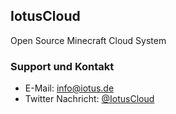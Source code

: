 ## IotusCloud

Open Source Minecraft Cloud System

### Support und Kontakt
- E-Mail: [info@iotus.de](mailto:info@iotus.de)
- Twitter Nachricht: [@IotusCloud](https://twitter.com/IotusCloud)
